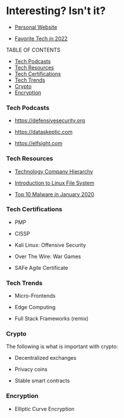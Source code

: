 # Interesting? Isn't it?

- [Personal Website](https://larspeterson.me)

- [Favorite Tech in 2022](https://github.com/LarsPeterson/personal-favorite-tech-in-2022)

TABLE OF CONTENTS

- [Tech Podcasts](https://github.com/LarsPeterson/interesting/main/README.md#Tech-Podcasts)
- [Tech Resources](https://github.com/LarsPeterson/interesting/main/README.md#Tech-Resources)
- [Tech Certifications](https://github.com/LarsPeterson/interesting/main/README.md#Tech-Certifications)
- [Tech Trends](https://github.com/LarsPeterson/interesting/main/README.md#Tech-Trends)
- [Crypto](https://github.com/LarsPeterson/interesting/main/README.md#Crypto)
- [Encryption](https://github.com/LarsPeterson/interesting/main/README.md#Encryption)


### Tech Podcasts

- https://defensivesecurity.org

- https://dataskeptic.com

- https://elfsight.com


### Tech Resources

- [Technology Company Hierarchy](https://www.hierarchystructure.com/technology-company-hierarchy/)

- [Introduction to Linux File System](https://opensource.com/life/16/10/introduction-linux-filesystems)

- [Top 10 Malware in January 2020](https://www.cisecurity.org/blog/top-10-malware-january-2020/)


### Tech Certifications

- PMP

- CISSP

- Kali Linux: Offensive Security

- Over The Wire: War Games

- SAFe Agile Certificate


### Tech Trends

- Micro-Frontends

- Edge Computing

- Full Stack Frameworks (remix)


### Crypto

The following is what is important with crypto:

- Decentralized exchanges

- Privacy coins

- Stable smart contracts


### Encryption

- Elliptic Curve Encryption



